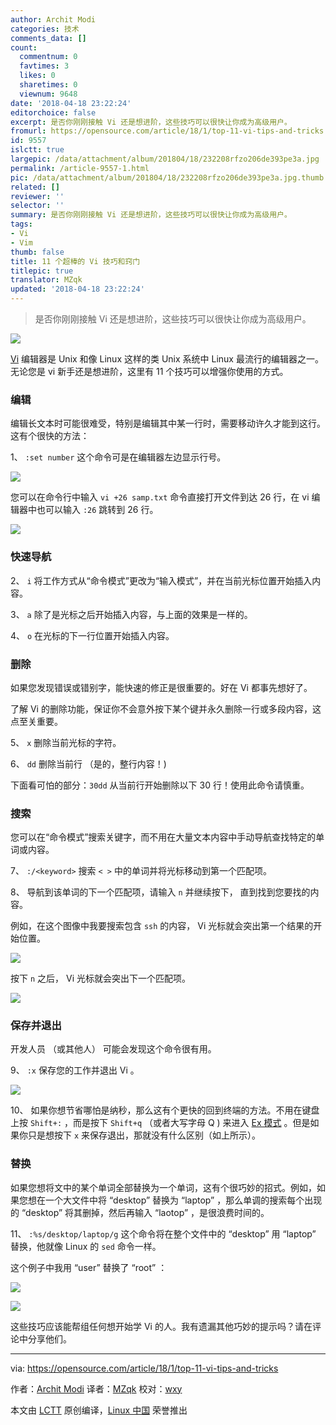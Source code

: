 ```yaml
---
author: Archit Modi
categories: 技术
comments_data: []
count:
  commentnum: 0
  favtimes: 3
  likes: 0
  sharetimes: 0
  viewnum: 9648
date: '2018-04-18 23:22:24'
editorchoice: false
excerpt: 是否你刚刚接触 Vi 还是想进阶，这些技巧可以很快让你成为高级用户。
fromurl: https://opensource.com/article/18/1/top-11-vi-tips-and-tricks
id: 9557
islctt: true
largepic: /data/attachment/album/201804/18/232208rfzo206de393pe3a.jpg
permalink: /article-9557-1.html
pic: /data/attachment/album/201804/18/232208rfzo206de393pe3a.jpg.thumb.jpg
related: []
reviewer: ''
selector: ''
summary: 是否你刚刚接触 Vi 还是想进阶，这些技巧可以很快让你成为高级用户。
tags:
- Vi
- Vim
thumb: false
title: 11 个超棒的 Vi 技巧和窍门
titlepic: true
translator: MZqk
updated: '2018-04-18 23:22:24'
---
```



> 
> 是否你刚刚接触 Vi 还是想进阶，这些技巧可以很快让你成为高级用户。
> 
> 
> 


![](/data/attachment/album/201804/18/232208rfzo206de393pe3a.jpg)


[Vi](http://ex-vi.sourceforge.net/) 编辑器是 Unix 和像 Linux 这样的类 Unix 系统中 Linux 最流行的编辑器之一。无论您是 vi 新手还是想进阶，这里有 11 个技巧可以增强你使用的方式。


### 编辑


编辑长文本时可能很难受，特别是编辑其中某一行时，需要移动许久才能到这行。这有个很快的方法：


1、 `:set number` 这个命令可是在编辑器左边显示行号。


![](/data/attachment/album/201804/18/232228z4hh6zhlg0dtty6f.png)


您可以在命令行中输入 `vi +26 samp.txt` 命令直接打开文件到达 26 行，在 vi 编辑器中也可以输入 `:26` 跳转到 26 行。


![](/data/attachment/album/201804/18/232228a90mjdmde66r2bc9.png)


### 快速导航


2、 `i` 将工作方式从“命令模式”更改为“输入模式”，并在当前光标位置开始插入内容。


3、 `a` 除了是光标之后开始插入内容，与上面的效果是一样的。


4、 `o` 在光标的下一行位置开始插入内容。


### 删除


如果您发现错误或错别字，能快速的修正是很重要的。好在 Vi 都事先想好了。


了解 Vi 的删除功能，保证你不会意外按下某个键并永久删除一行或多段内容，这点至关重要。


5、 `x` 删除当前光标的字符。


6、 `dd` 删除当前行 （是的，整行内容！)


下面看可怕的部分：`30dd` 从当前行开始删除以下 30 行！使用此命令请慎重。


### 搜索


您可以在“命令模式”搜索关键字，而不用在大量文本内容中手动导航查找特定的单词或内容。


7、 `:/<keyword>` 搜索 `< >` 中的单词并将光标移动到第一个匹配项。


8、 导航到该单词的下一个匹配项，请输入 `n` 并继续按下， 直到找到您要找的内容。


例如，在这个图像中我要搜索包含 `ssh` 的内容， Vi 光标就会突出第一个结果的开始位置。


![](/data/attachment/album/201804/18/232229ybpiss7ubsvubg5p.png)


按下 `n` 之后， Vi 光标就会突出下一个匹配项。


![](/data/attachment/album/201804/18/232229smdfve99gev68zvv.png)


### 保存并退出


开发人员 （或其他人） 可能会发现这个命令很有用。


9、 `:x` 保存您的工作并退出 Vi 。


![](/data/attachment/album/201804/18/232230b8aika8tt4s6tco4.png)


10、 如果你想节省哪怕是纳秒，那么这有个更快的回到终端的方法。不用在键盘上按 `Shift+:` ，而是按下 `Shift+q` （或者大写字母 Q ) 来进入 [Ex 模式](https://en.wikibooks.org/wiki/Learning_the_vi_Editor/Vim/Modes#Ex-mode) 。但是如果你只是想按下 `x` 来保存退出，那就没有什么区别（如上所示）。


### 替换


如果您想将文中的某个单词全部替换为一个单词，这有个很巧妙的招式。例如，如果您想在一个大文件中将 “desktop” 替换为 “laptop” ，那么单调的搜索每个出现的 “desktop” 将其删掉，然后再输入 “laotop” ，是很浪费时间的。


11、 `:%s/desktop/laptop/g` 这个命令将在整个文件中的 “desktop” 用 “laptop” 替换，他就像 Linux 的 `sed` 命令一样。


这个例子中我用 “user” 替换了 “root” ：


![](/data/attachment/album/201804/18/232231m7cg45g55gqauj5c.png)


![](/data/attachment/album/201804/18/232232btht1st8jsltgwzr.png)


这些技巧应该能帮组任何想开始学 Vi 的人。我有遗漏其他巧妙的提示吗？请在评论中分享他们。




---


via: <https://opensource.com/article/18/1/top-11-vi-tips-and-tricks>


作者：[Archit Modi](https://opensource.com/users/architmodi) 译者：[MZqk](https://github.com/MZqk) 校对：[wxy](https://github.com/wxy)


本文由 [LCTT](https://github.com/LCTT/TranslateProject) 原创编译，[Linux 中国](https://linux.cn/) 荣誉推出